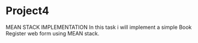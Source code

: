 # Project4
MEAN STACK IMPLEMENTATION
In this task i will implement a simple Book Register web form using MEAN stack.
